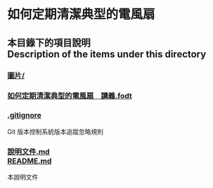 # 如何定期清潔典型的電風扇

## 本目錄下的項目說明<br />Description of the items under this directory
### [圖片/](圖片/)

### [如何定期清潔典型的電風扇　講義.fodt](如何定期清潔典型的電風扇　講義.fodt)

### [.gitignore](.gitignore)
Git 版本控制系統版本追蹤忽略規則

### [說明文件.md<br />README.md](README.md)
本說明文件
